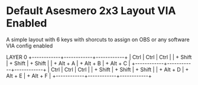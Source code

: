 # Default Asesmero 2x3 Layout VIA Enabled

A simple layout with 6 keys with shorcuts to assign on OBS or any software
VIA config enabled

LAYER 0 
+------------+------------+------------+
|    Ctrl    |    Ctrl    |    Ctrl    |
| + Shift    | + Shift    | + Shift    |
| + Alt + A  | + Alt + B  | + Alt + C  |
+------------+------------+------------+
|    Ctrl    |    Ctrl    |    Ctrl    |
| + Shift    | + Shift    | + Shift    |
| + Alt + D  | + Alt + E  | + Alt + F  |
+------------+------------+------------+
